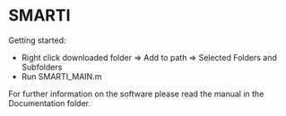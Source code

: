 # SMARTI



Getting started:
- Right click downloaded folder => Add to path => Selected Folders and Subfolders
- Run SMARTI_MAIN.m

For further information on the software please read the manual in the Documentation folder.
